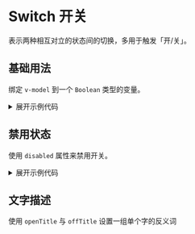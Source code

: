 <script setup>
import Basic from './component/Basic.vue'
import Disabled from './component/Disabled.vue'
import Title from './component/Title.vue'
</script>

# Switch 开关

表示两种相互对立的状态间的切换，多用于触发「开/关」。

## 基础用法

绑定 `v-model` 到一个 `Boolean` 类型的变量。

<div class="example">
 <Basic/>
</div>

<details>
<summary>展开示例代码</summary>

```vue
<template>
  <y-switch v-model="value"></y-switch>
  <y-switch></y-switch>
</template>

<script lang="ts" setup>
import { ref } from "vue";

const value = ref(true);
</script>
```

</details>

## 禁用状态

使用 `disabled` 属性来禁用开关。

<div class="example">
 <Disabled/>
</div>

<details>
<summary>展开示例代码</summary>

```vue
<template>
  <y-switch v-model="value" disabled></y-switch>
  <y-switch disabled></y-switch>
</template>

<script lang="ts" setup>
import { ref } from "vue";

const value = ref(true);
</script>
```

</details>

## 文字描述

使用 `openTitle` 与 `offTitle` 设置一组单个字的反义词

<div class="example">
 <Title/>
</div>

<details>
<summary>展开示例代码</summary>

```vue
<template>
  <y-switch
    size="large"
    v-model="value"
    open-title="是"
    off-title="否"
    :disabled="true"
  ></y-switch>
  <y-switch v-model="value" open-title="开" off-title="关"></y-switch>
  <y-switch
    size="small"
    v-model="value"
    open-title="上"
    off-title="下"
  ></y-switch>
</template>

<script lang="ts" setup>
import { ref } from "vue";

const value = ref(true);
</script>
```

</details>
